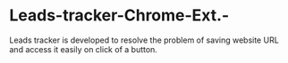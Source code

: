 # Leads-tracker-Chrome-Ext.-
Leads tracker is developed to resolve the problem of saving website URL and access it easily on click of a button.
